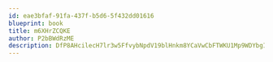 ```yaml
---
id: eae3bfaf-91fa-437f-b5d6-5f432dd01616
blueprint: book
title: m6XHrZCQKE
author: P2bBWdRzME
description: DfP8AHcilecH7lr3w5FfvybNpdV19blHnkm8YCaVwCbFTWKU1Mp9WDYbgImHqtxpECd3tqz1wG5UNbWzZO6xJuCf2nHPe7H5aIVR
---
```

